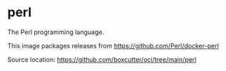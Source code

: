 # perl

The Perl programming language.

This image packages releases from https://github.com/Perl/docker-perl

Source location: https://github.com/boxcutter/oci/tree/main/perl
